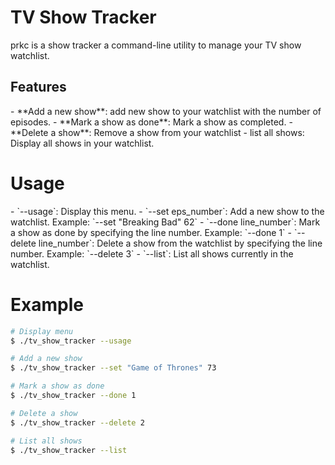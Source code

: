 <h1>TV Show Tracker</h1>
prkc is a show tracker a command-line utility to manage your TV show watchlist.
<h2>Features</h2>
- **Add a new show**: add new show to your watchlist with the number of episodes.
- **Mark a show as done**: Mark a show as completed.
- **Delete a show**: Remove a show from your watchlist
- list all shows: Display all shows in your watchlist.
<h1>Usage</h1>
- `--usage`: Display this menu.
- `--set eps_number`: Add a new show to the watchlist. Example: `--set "Breaking Bad" 62`
- `--done line_number`: Mark a show as done by specifying the line number. Example: `--done 1`
- `--delete line_number`: Delete a show from the watchlist by specifying the line number. Example: `--delete 3`
- `--list`: List all shows currently in the watchlist.
<h1>Example</h1>

```bash
# Display menu
$ ./tv_show_tracker --usage

# Add a new show
$ ./tv_show_tracker --set "Game of Thrones" 73

# Mark a show as done
$ ./tv_show_tracker --done 1

# Delete a show
$ ./tv_show_tracker --delete 2

# List all shows
$ ./tv_show_tracker --list

```